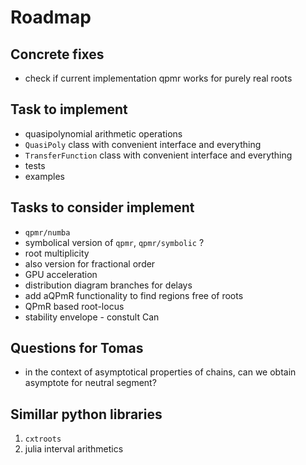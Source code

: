 # Roadmap

## Concrete fixes

- check if current implementation qpmr works for purely real roots

## Task to implement
 - quasipolynomial arithmetic operations
 - `QuasiPoly` class with convenient interface and everything
 - `TransferFunction` class with convenient interface and everything
 - tests
 - examples

## Tasks to consider implement

- `qpmr/numba`
- symbolical version of `qpmr`, `qpmr/symbolic` ?
- root multiplicity
- also version for fractional order
- GPU acceleration
- distribution diagram branches for delays
- add aQPmR functionality to find regions free of roots
- QPmR based root-locus
- stability envelope - constult Can

## Questions for Tomas

- in the context of asymptotical properties of chains, can we obtain asymptote for neutral segment?

## Simillar python libraries

1. `cxtroots`
1. julia interval arithmetics
